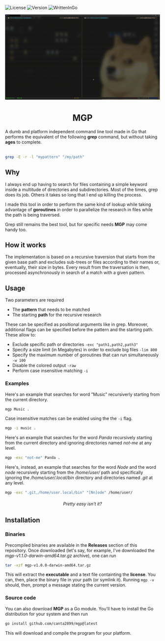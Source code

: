 ![License](https://img.shields.io/badge/License-MIT-green?style=for-the-badge)
![Version](https://img.shields.io/github/v/release/canta2899/mgp?display_name=tag&label=version&style=for-the-badge)
![WrittenInGo](https://img.shields.io/badge/Written%20in%20Go-lightblue?style=for-the-badge&logo=go&color=111111)

<p align="center">
    <img src="./assets/mgp.gif" width="700"/>
</p>
<h1 align="center">
    MGP
</h1>

A dumb and platform independent command line tool made in Go that performs the equivalent of the following **grep** command, but without taking **ages** to complete.

```sh

grep -E -r -l "mypattern" "/my/path"

```

## Why

I always end up having to search for files containing a simple keyword inside a multitude of directories and subdirectories. Most of the times, grep does its job. Others it takes so long that I end up killing the process.

I made this tool in order to perform the same kind of lookup while taking advantage of **goroutines** in order to parallelize the research in files while the path is being traversed.

Grep still remains the best tool, but for specific needs **MGP** may come handy too.

## How it works

The implementation is based on a recursive traversion that starts from the given base path and excludes sub-trees or files according to their names or, eventually, their size in bytes. Every result from the traversation is then, processed asynchronously in search of a match with a given pattern. 

## Usage

Two parameters are required

- The **pattern** that needs to be matched
- The starting **path** for the recursive research

These can be specified as positional arguments like in grep. Moreover, additional flags can be specified before the pattern and the starting path. These allow to: 

- Exclude specific path or directories `-exc "path1,path2,path3"` 
- Specify a size limit (in Megabytes) in order to exclude big files `-lim 800`
- Specify the maximum number of goroutines that can run simultaneously `-w 100`
- Disable the colored output `-raw`
- Perform case insensitive matching `-i`

### Examples

Here's an example that searches for word "Music" recursiverly starting from the current directory.

```sh
mgp Music . 
```

Case insensitive matches can be enabled using the the `-i` flag.

```sh
mgp -i music . 
```

Here's an example that searches for the word *Panda* recursively starting from the current directory and ignoring directories named *not-me* at any level.

```sh
mgp -exc "not-me" Panda . 
```

Here's, instead, an example that searches for the word *Node* and the word *node* recursively starting from the */home/user/* path and specifically ignoring the */home/user/.local/bin* directory and directories named *.git* at any level.

```sh
mgp -exc ".git,/home/user.local/bin" "[Nn]ode" /home/user/ 
```

<p align="center">
    <h6 align="center">Pretty easy isn't it?</h6>
</p>


## Installation

### Binaries

Precompiled binaries are available in the **Releases** section of this repository. Once downloaded (let's say, for example, I've downloaded the *mgp-v1.1.0-darwin-amd64.tar.gz* archive), one can run

```sh
tar -xzf mgp-v1.0.0-darwin-amd64.tar.gz
```

This will extract the **executable** and a text file containting the **license**. You can, then, place the binary file in your path (or symlink it). Running `mgp -v` should, then, prompt a message stating the current version.

### Source code

You can also download **MGP** as a Go module. You'll have to install the Go distribution for your system and then run

```sh
go install github.com/canta2899/mgp@latest
```

This will download and compile the program for your platform.



